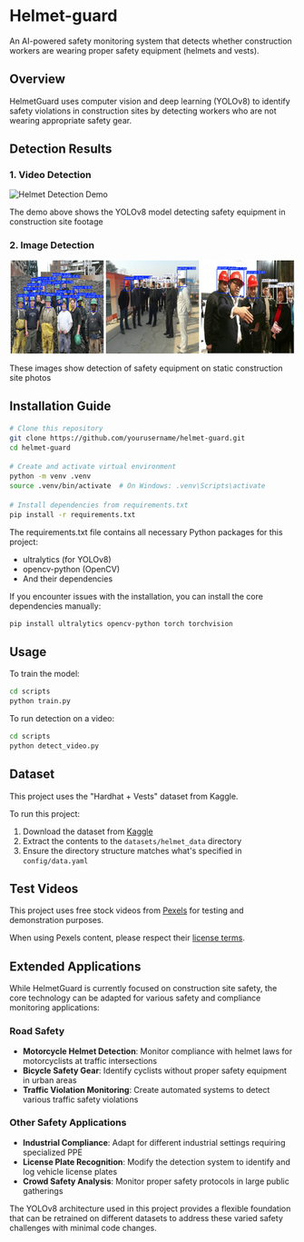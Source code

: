 # Helmet-guard

An AI-powered safety monitoring system that detects whether construction workers are wearing proper safety equipment (helmets and vests).

## Overview

HelmetGuard uses computer vision and deep learning (YOLOv8) to identify safety violations in construction sites by detecting workers who are not wearing appropriate safety gear.

## Detection Results

### 1. Video Detection

![Helmet Detection Demo](results/helmet_detection_video1/test_video_gif.gif)

The demo above shows the YOLOv8 model detecting safety equipment in construction site footage

### 2. Image Detection

<div align="center">
  <img src="results/helmet_detection_image/test_image.jpg" width="32.6%" />
  <img src="results/helmet_detection_image3/001766.jpg" width="32.6%" /> 
  <img src="results/helmet_detection_image4/002098.jpg" width="32.6%" />
</div>

These images show detection of safety equipment on static construction site photos

## Installation Guide

```bash
# Clone this repository
git clone https://github.com/yourusername/helmet-guard.git
cd helmet-guard

# Create and activate virtual environment
python -m venv .venv
source .venv/bin/activate  # On Windows: .venv\Scripts\activate

# Install dependencies from requirements.txt
pip install -r requirements.txt
```

The requirements.txt file contains all necessary Python packages for this project:

- ultralytics (for YOLOv8)
- opencv-python (OpenCV)
- And their dependencies

If you encounter issues with the installation, you can install the core dependencies manually:

```bash
pip install ultralytics opencv-python torch torchvision
```

## Usage

To train the model:

```bash
cd scripts
python train.py
```

To run detection on a video:

```bash
cd scripts
python detect_video.py
```

## Dataset

This project uses the "Hardhat + Vests" dataset from Kaggle.

To run this project:

1. Download the dataset from [Kaggle](https://www.kaggle.com/datasets/muhammetzahitaydn/hardhat-vest-dataset-v3?resource=download)
2. Extract the contents to the `datasets/helmet_data` directory
3. Ensure the directory structure matches what's specified in `config/data.yaml`


## Test Videos

This project uses free stock videos from [Pexels](https://www.pexels.com/) for testing and demonstration purposes.

When using Pexels content, please respect their [license terms](https://www.pexels.com/license/).


## Extended Applications

While HelmetGuard is currently focused on construction site safety, the core technology can be adapted for various safety and compliance monitoring applications:

### Road Safety
- **Motorcycle Helmet Detection**: Monitor compliance with helmet laws for motorcyclists at traffic intersections
- **Bicycle Safety Gear**: Identify cyclists without proper safety equipment in urban areas
- **Traffic Violation Monitoring**: Create automated systems to detect various traffic safety violations

### Other Safety Applications
- **Industrial Compliance**: Adapt for different industrial settings requiring specialized PPE
- **License Plate Recognition**: Modify the detection system to identify and log vehicle license plates
- **Crowd Safety Analysis**: Monitor proper safety protocols in large public gatherings

The YOLOv8 architecture used in this project provides a flexible foundation that can be retrained on different datasets to address these varied safety challenges with minimal code changes.